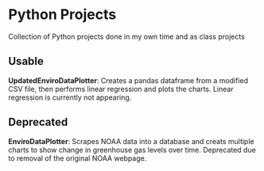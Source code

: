 # Python Projects
Collection of Python projects done in my own time and as class projects

## Usable
**UpdatedEnviroDataPlotter**: Creates a pandas dataframe from a modified CSV file, then performs linear regression and plots the charts. Linear regression is currently not appearing.

## Deprecated 
**EnviroDataPlotter**: Scrapes NOAA data into a database and creats multiple charts to show change in greenhouse gas levels over time. Deprecated due to removal of the original NOAA webpage.